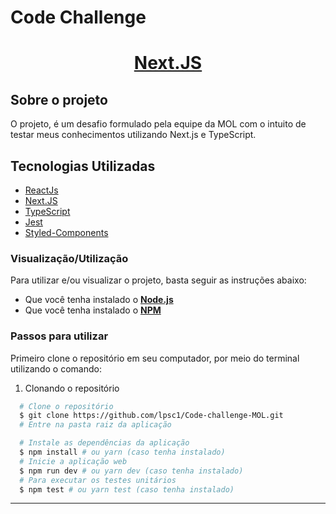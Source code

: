 # Code Challenge

<h1 align="center">
    <a href="https://nextjs.org/" target="_blank" rel="noopener">Next.JS</a> 
</h1>

## Sobre o projeto

O projeto, é um desafio formulado pela equipe da MOL com o intuito
de testar meus conhecimentos utilizando Next.js e TypeScript.

## Tecnologias Utilizadas

- <a href="https://reactjs.org/" target="_blank" rel="noopener">ReactJs</a>
- <a href="https://nextjs.org/" target="_blank" rel="noopener">Next.JS</a> 
- <a href="https://www.typescriptlang.org/" target="_blank" rel="noopener">TypeScript</a>
- <a href="https://jestjs.io/" target="_blank" rel="noopener">Jest</a> 
- <a href="https://styled-components.com/" target="_blank" rel="noopener">Styled-Components</a> 

### Visualização/Utilização

Para utilizar e/ou visualizar o projeto, basta seguir as instruções abaixo:

- Que você tenha instalado o **<a href="https://nodejs.org/en/" target="_blank" rel="noopener">Node.js</a>**
- Que você tenha instalado o **<a href="https://www.npmjs.com/" target="_blank" rel="noopener">NPM</a>**

### Passos para utilizar

Primeiro clone o repositório em seu computador, por meio do terminal utilizando o comando:

1. Clonando o repositório

```sh
  # Clone o repositório
  $ git clone https://github.com/lpsc1/Code-challenge-MOL.git
  # Entre na pasta raiz da aplicação
```

```sh
  # Instale as dependências da aplicação
  $ npm install # ou yarn (caso tenha instalado)
  # Inicie a aplicação web
  $ npm run dev # ou yarn dev (caso tenha instalado)
  # Para executar os testes unitários
  $ npm test # ou yarn test (caso tenha instalado)
```

---